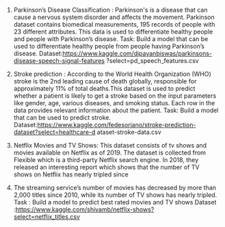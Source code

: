 1. Parkinson’s Disease Classification : Parkinson's is a disease that can cause a
nervous system disorder and affects the movement. Parkinson dataset contains
biomedical measurements, 195 records of people with 23 different attributes. This
data is used to differentiate healthy people and people with Parkinson’s disease.
Task: Build a model that can be used to differentiate healthy people from people
having Parkinson’s disease.
Dataset:https://www.kaggle.com/dipayanbiswas/parkinsons-disease-speech-signal-features ?select=pd_speech_features.csv

2. Stroke prediction : According to the World Health Organization (WHO) stroke is
the 2nd leading cause of death globally, responsible for approximately 11% of
total deaths.This dataset is used to predict whether a patient is likely to get a
stroke based on the input parameters like gender, age, various diseases, and
smoking status. Each row in the data provides relevant information about the
patient.
Task: Build a model that can be used to predict stroke.
Dataset:https://www.kaggle.com/fedesoriano/stroke-prediction-dataset?select=healthcare-d ataset-stroke-data.csv

3. Netflix Movies and TV Shows: This dataset consists of tv shows and movies
available on Netflix as of 2019. The dataset is collected from Flexible which is a
third-party Netflix search engine. In 2018, they released an interesting report
which shows that the number of TV shows on Netflix has nearly tripled since
2010. The streaming service’s number of movies has decreased by more than
2,000 titles since 2010, while its number of TV shows has nearly tripled.
Task : Build a model to predict best rated movies and TV shows
Dataset :https://www.kaggle.com/shivamb/netflix-shows?select=netflix_titles.csv
